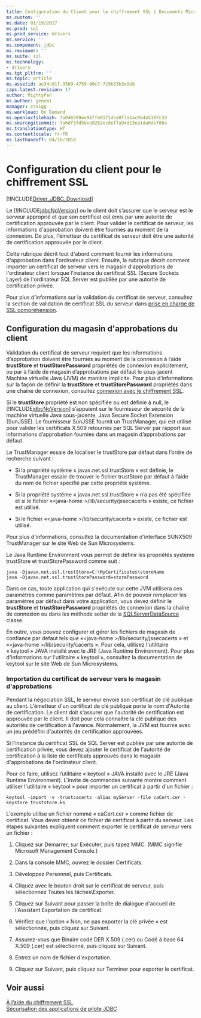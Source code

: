 ```yaml
---
title: Configuration du Client pour le chiffrement SSL | Documents Microsoft
ms.custom: ''
ms.date: 01/19/2017
ms.prod: sql
ms.prod_service: drivers
ms.service: ''
ms.component: jdbc
ms.reviewer: ''
ms.suite: sql
ms.technology:
- drivers
ms.tgt_pltfrm: ''
ms.topic: article
ms.assetid: ae34cd1f-3569-4759-80c7-7c9b33b3e9eb
caps.latest.revision: 17
author: MightyPen
ms.author: genemi
manager: craigg
ms.workload: On Demand
ms.openlocfilehash: 7a046509ee94ffe0171dce0f7a1ac0e4a5187c3d
ms.sourcegitcommit: 7a6df3fd5bea9282ecdeffa94d13ea1da6def80a
ms.translationtype: HT
ms.contentlocale: fr-FR
ms.lasthandoff: 04/16/2018
---
```

# <a name="configuring-the-client-for-ssl-encryption"></a>Configuration du client pour le chiffrement SSL
[!INCLUDE[Driver_JDBC_Download](../../includes/driver_jdbc_download.md)]

  Le [!INCLUDE[jdbcNoVersion](../../includes/jdbcnoversion_md.md)] ou le client doit s’assurer que le serveur est le serveur approprié et que son certificat est émis par une autorité de certification approuvée par le client. Pour valider le certificat de serveur, les informations d'approbation doivent être fournies au moment de la connexion. De plus, l'émetteur du certificat de serveur doit être une autorité de certification approuvée par le client.  
  
 Cette rubrique décrit tout d'abord comment fournir les informations d'approbation dans l'ordinateur client. Ensuite, la rubrique décrit comment importer un certificat de serveur vers le magasin d'approbations de l'ordinateur client lorsque l'instance du certificat SSL (Secure Sockets Layer) de l'ordinateur SQL Server est publiée par une autorité de certification privée.  
  
 Pour plus d’informations sur la validation du certificat de serveur, consultez la section de validation de certificat SSL du serveur dans [prise en charge de SSL compréhension](../../connect/jdbc/understanding-ssl-support.md).  
  
## <a name="configuring-the-client-trust-store"></a>Configuration du magasin d'approbations du client  
 Validation du certificat de serveur requiert que les informations d’approbation doivent être fournies au moment de la connexion à l’aide **trustStore** et **trustStorePassword** propriétés de connexion explicitement, ou par à l’aide de magasin d’approbations par défaut le sous-jacent Machine virtuelle Java (JVM) de manière implicite. Pour plus d’informations sur la façon de définir la **trustStore** et **trustStorePassword** propriétés dans une chaîne de connexion, consultez [connexion avec le chiffrement SSL](../../connect/jdbc/connecting-with-ssl-encryption.md).  
  
 Si le **trustStore** propriété est non spécifiée ou est définie à null, le [!INCLUDE[jdbcNoVersion](../../includes/jdbcnoversion_md.md)] s’appuient sur le fournisseur de sécurité de la machine virtuelle Java sous-jacente, Java Secure Socket Extension (SunJSSE). Le fournisseur SunJSSE fournit un TrustManager, qui est utilisé pour valider les certificats X.509 retournés par SQL Server par rapport aux informations d’approbation fournies dans un magasin d’approbations par défaut.  
  
 Le TrustManager essaie de localiser le trustStore par défaut dans l’ordre de recherche suivant :  
  
-   Si la propriété système « javax.net.ssl.trustStore » est définie, le TrustManager essaie de trouver le fichier trustStore par défaut à l’aide du nom de fichier spécifié par cette propriété système.  
  
-   Si la propriété système « javax.net.ssl.trustStore » n’a pas été spécifiée et si le fichier «\<java-home >/lib/security/jssecacerts » existe, ce fichier est utilisé.  
  
-   Si le fichier «\<java-home >/lib/security/cacerts » existe, ce fichier est utilisé.  
  
 Pour plus d'informations, consultez la documentation d'interface SUNX509 TrustManager sur le site Web de Sun Microsystems.  
  
 Le Java Runtime Environment vous permet de définir les propriétés système trustStore et trustStorePassword comme suit :  
  
```  
java -Djavax.net.ssl.trustStore=C:\MyCertificates\storeName  
java -Djavax.net.ssl.trustStorePassword=storePassword  
```  
  
 Dans ce cas, toute application qui s'exécute sur cette JVM utilisera ces paramètres comme paramètres par défaut. Afin de pouvoir remplacer les paramètres par défaut dans votre application, vous devez définir le **trustStore** et **trustStorePassword** propriétés de connexion dans la chaîne de connexion ou dans les méthode setter de la [SQLServerDataSource](../../connect/jdbc/reference/sqlserverdatasource-class.md) classe.  
  
 En outre, vous pouvez configurer et gérer les fichiers de magasin de confiance par défaut tels que «\<java-home >/lib/security/jssecacerts » et «\<java-home >/lib/security/cacerts ». Pour cela, utilisez l'utilitaire « keytool » JAVA installé avec le JRE (Java Runtime Environment). Pour plus d'informations sur l'utilitaire « keytool », consultez la documentation de keytool sur le site Web de Sun Microsystems.  
  
### <a name="importing-the-server-certificate-to-trust-store"></a>Importation du certificat de serveur vers le magasin d'approbations  
 Pendant la négociation SSL, le serveur envoie son certificat de clé publique au client. L'émetteur d'un certificat de clé publique porte le nom d'Autorité de certification. Le client doit s'assurer que l'autorité de certification est approuvée par le client. Il doit pour cela connaître la clé publique des autorités de certification à l'avance. Normalement, la JVM est fournie avec un jeu prédéfini d'autorités de certification approuvées.  
  
 Si l'instance du certificat SSL de SQL Server est publiée par une autorité de certification privée, vous devez ajouter le certificat de l'autorité de certification à la liste de certificats approuvés dans le magasin d'approbations de l'ordinateur client.  
  
 Pour ce faire, utilisez l’utilitaire « keytool » JAVA installé avec le JRE (Java Runtime Environment). L'invite de commandes suivante montre comment utiliser l'utilitaire « keytool » pour importer un certificat à partir d'un fichier :  
  
```  
keytool -import -v -trustcacerts -alias myServer -file caCert.cer -keystore truststore.ks  
```  
  
 L'exemple utilise un fichier nommé « caCert.cer » comme fichier de certificat. Vous devez obtenir ce fichier de certificat à partir du serveur. Les étapes suivantes expliquent comment exporter le certificat de serveur vers un fichier :  
  
1.  Cliquez sur Démarrer, sur Exécuter, puis tapez MMC. (MMC signifie Microsoft Management Console.)  
  
2.  Dans la console MMC, ouvrez le dossier Certificats.  
  
3.  Développez Personnel, puis Certificats.  
  
4.  Cliquez avec le bouton droit sur le certificat de serveur, puis sélectionnez Toutes les tâches\Exporter.  
  
5.  Cliquez sur Suivant pour passer la boîte de dialogue d'accueil de l'Assistant Exportation de certificat.  
  
6.  Vérifiez que l'option « Non, ne pas exporter la clé privée » est sélectionnée, puis cliquez sur Suivant.  
  
7.  Assurez-vous que Binaire codé DER X.509 (.cer) ou Codé à base 64 X.509 (.cer) est sélectionné, puis cliquez sur Suivant.  
  
8.  Entrez un nom de fichier d'exportation.  
  
9. Cliquez sur Suivant, puis cliquez sur Terminer pour exporter le certificat.  
  
## <a name="see-also"></a>Voir aussi  
 [À l’aide du chiffrement SSL](../../connect/jdbc/using-ssl-encryption.md)   
 [Sécurisation des applications de pilote JDBC](../../connect/jdbc/securing-jdbc-driver-applications.md)  
  
  
